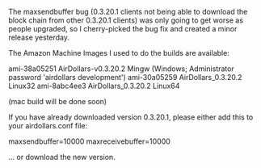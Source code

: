 The maxsendbuffer bug (0.3.20.1 clients not being able to download the block chain from other 0.3.20.1 clients) was only going to get
worse as people upgraded, so I cherry-picked the bug fix and created a minor release yesterday.

The Amazon Machine Images I used to do the builds are available:

  ami-38a05251   AirDollars-v0.3.20.2 Mingw    (Windows; Administrator password 'airdollars development')
  ami-30a05259   AirDollars_0.3.20.2 Linux32
  ami-8abc4ee3   AirDollars_0.3.20.2 Linux64

(mac build will be done soon)

If you have already downloaded version 0.3.20.1, please either add this to your airdollars.conf file:

  maxsendbuffer=10000
  maxreceivebuffer=10000

... or download the new version.
